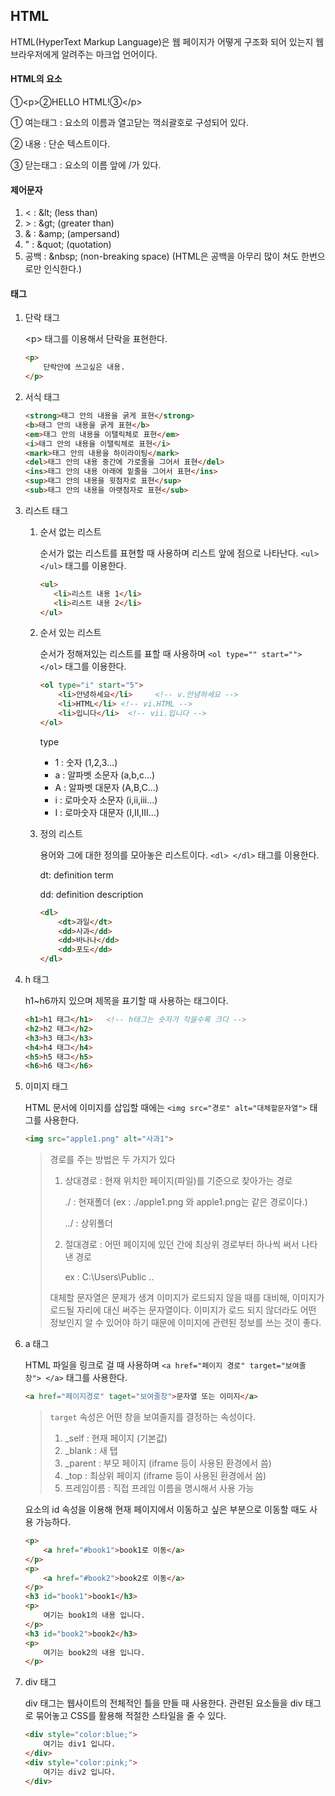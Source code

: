 ## HTML

HTML(HyperText Markup Language)은 웹 페이지가 어떻게 구조화 되어 있는지 웹 브라우저에게 알려주는 마크업 언어이다. 

#### HTML의 요소

①\<p>②HELLO HTML!③\</p>

① 여는태그 : 요소의 이름과 열고닫는 꺽쇠괄호로 구성되어 있다.

② 내용 : 단순 텍스트이다.

③ 닫는태그 : 요소의 이름 앞에 /가 있다.

#### 제어문자

1. < : \&lt; (less than)
2. \> : \&gt; (greater than)
3. & : \&amp; (ampersand)
4. " : \&quot; (quotation)
5. 공백 : \&nbsp; (non-breaking space)   (HTML은 공백을 아무리 많이 쳐도 한번으로만 인식한다.)

#### 태그

1. 단락 태그

   \<p> 태그를 이용해서 단락을 표현한다.

   ````html
   <p>
       단락안에 쓰고싶은 내용.
   </p>
   ````

2. 서식 태그

   ````html
   <strong>태그 안의 내용을 굵게 표현</strong>
   <b>태그 안의 내용을 굵게 표현</b>
   <em>태그 안의 내용을 이탤릭체로 표현</em>
   <i>태그 안의 내용을 이탤릭체로 표현</i>
   <mark>태그 안의 내용을 하이라이팅</mark>
   <del>태그 안의 내용 중간에 가로줄을 그어서 표현</del>
   <ins>태그 안의 내용 아래에 밑줄을 그어서 표현</ins>
   <sup>태그 안의 내용을 윗첨자로 표현</sup>
   <sub>태그 안의 내용을 아랫첨자로 표현</sub>
   ````

3. 리스트 태그

   1. 순서 없는 리스트 

      순서가 없는 리스트를 표현할 때 사용하며 리스트 앞에 점으로 나타난다. `<ul> </ul>` 태그를 이용한다.

      ````html
      <ul>
         <li>리스트 내용 1</li> 
         <li>리스트 내용 2</li>
      </ul>
      ````

   2. 순서 있는 리스트

      순서가 정해져있는 리스트를 표할 때 사용하며 `<ol type="" start=""> </ol>` 태그를 이용한다.

      ````html
      <ol type="i" start="5">
          <li>안녕하세요</li>	 <!-- v.안녕하세요 -->
          <li>HTML</li>	<!-- vi.HTML -->
          <li>입니다</li>	<!-- vii.입니다 -->
      </ol>
      ````

      type

      - 1 : 숫자 (1,2,3...)
      - a : 알파벳 소문자 (a,b,c...)
      - A : 알파벳 대문자 (A,B,C...)
      - i : 로마숫자 소문자 (i,ii,iii...)
      - I : 로마숫자 대문자 (I,II,III...)

   3. 정의 리스트

      용어와 그에 대한 정의를 모아놓은 리스트이다. `<dl> </dl>` 태그를 이용한다.

      dt: definition term

      dd: definition description

      ````html
      <dl>
          <dt>과일</dt>
          <dd>사과</dd>
          <dd>바나나</dd>
          <dd>포도</dd>
      </dl>
      ````

4. h 태그

   h1~h6까지 있으며 제목을 표기할 때 사용하는 태그이다.

   ````html
   <h1>h1 태그</h1>	<!-- h태그는 숫자가 작을수록 크다 -->
   <h2>h2 태그</h2>
   <h3>h3 태그</h3>
   <h4>h4 태그</h4>
   <h5>h5 태그</h5>
   <h6>h6 태그</h6>
   ````

5. 이미지 태그

   HTML 문서에 이미지를 삽입할 때에는 `<img src="경로" alt="대체할문자열">` 태그를 사용한다.

   ````html
   <img src="apple1.png" alt="사과1">
   ````

   > 경로를 주는 방법은 두 가지가 있다
   >
   > 1. 상대경로 : 현재 위치한 페이지(파일)를 기준으로 찾아가는 경로
   >
   >    ./ 	: 현재폴더 (ex : ./apple1.png 와 apple1.png는 같은 경로이다.)
   >
   >    ../	: 상위폴더
   >
   > 2. 절대경로 : 어떤 페이지에 있던 간에 최상위 경로부터 하나씩 써서 나타낸 경로
   >
   >    ex : C:\Users\Public ..
   >
   > 대체할 문자열은 문제가 생겨 이미지가 로드되지 않을 때를 대비해, 이미지가 로드될 자리에 대신 써주는 문자열이다. 이미지가 로드 되지 않더라도 어떤 정보인지 알 수 있어야 하기 때문에 이미지에 관련된 정보를 쓰는 것이 좋다.

6. a 태그

   HTML 파일을 링크로 걸 때 사용하며 `<a href="페이지 경로" target="보여줄 창"> </a>` 태그를 사용한다.

   ````html
   <a href="페이지경로" taget="보여줄창">문자열 또는 이미지</a>
   ````

   > `target` 속성은 어떤 창을 보여줄지를 결정하는 속성이다.
   >
   > 1. _self : 현재 페이지 (기본값)
   > 2. _blank : 새 탭
   > 3. _parent : 부모 페이지 (iframe 등이 사용된 환경에서 씀)
   > 4. _top : 최상위 페이지 (iframe 등이 사용된 환경에서 씀)
   > 5. 프레임이름 : 직접 프레임 이름을 명시해서 사용 가능
   
   요소의 id 속성을 이용해 현재 페이지에서 이동하고 싶은 부분으로 이동할 때도 사용 가능하다.
   
   ````html
   <p>
       <a href="#book1">book1로 이동</a>
   </p>
   <p>
       <a href="#book2">book2로 이동</a>
   </p>
   <h3 id="book1">book1</h3>
   <p>
       여기는 book1의 내용 입니다.
   </p>
   <h3 id="book2">book2</h3>
   <p>
       여기는 book2의 내용 입니다.
   </p>
   ````
   
7. div 태그

   div 태그는 웹사이트의 전체적인 틀을 만들 때 사용한다. 관련된 요소들을 div 태그로 묶어놓고 CSS를 활용해 적절한 스타일을 줄 수 있다.

   ````html
   <div style="color:blue;">
       여기는 div1 입니다.
   </div>
   <div style="color:pink;">
       여기는 div2 입니다.
   </div>
   ````

   

